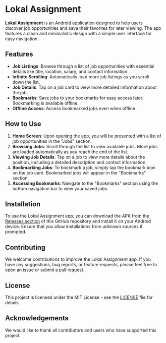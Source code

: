 # Lokal Assignment

**Lokal Assignment** is an Android application designed to help users discover job opportunities and save their favorites for later viewing. The app features a clean and minimalistic design with a simple user interface for easy navigation.

## Features

- **Job Listings**: Browse through a list of job opportunities with essential details like title, location, salary, and contact information.
- **Infinite Scrolling**: Automatically load more job listings as you scroll down the list.
- **Job Details**: Tap on a job card to view more detailed information about the job.
- **Bookmarks**: Save jobs to your bookmarks for easy access later. Bookmarking is available offline.
- **Offline Access**: Access bookmarked jobs even when offline.

## How to Use

1. **Home Screen**: Upon opening the app, you will be presented with a list of job opportunities in the "Jobs" section.
2. **Browsing Jobs**: Scroll through the list to view available jobs. More jobs are loaded automatically as you reach the end of the list.
3. **Viewing Job Details**: Tap on a job to view more details about the position, including a detailed description and contact information.
4. **Bookmarking Jobs**: To bookmark a job, simply tap the bookmark icon on the job card. Bookmarked jobs will appear in the "Bookmarks" section.
5. **Accessing Bookmarks**: Navigate to the "Bookmarks" section using the bottom navigation bar to view your saved jobs.

## Installation

To use the Lokal Assignment app, you can download the APK from the [Releases section](https://github.com/your-repo/releases) of this GitHub repository and install it on your Android device. Ensure that you allow installations from unknown sources if prompted.

## Contributing

We welcome contributions to improve the Lokal Assignment app. If you have any suggestions, bug reports, or feature requests, please feel free to open an issue or submit a pull request.

## License

This project is licensed under the MIT License - see the [LICENSE](LICENSE) file for details.

## Acknowledgements

We would like to thank all contributors and users who have supported this project.
